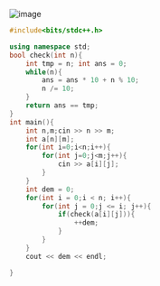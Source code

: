 ![image](https://github.com/Llam-a/Practice_Cpp/assets/115911041/afbad10d-56a4-4e79-bbdf-3c28f9ed15b4)

```cpp
#include<bits/stdc++.h>

using namespace std;
bool check(int n){
    int tmp = n; int ans = 0;
    while(n){
        ans = ans * 10 + n % 10;
        n /= 10;
    }
    return ans == tmp;
}
int main(){
    int n,m;cin >> n >> m;
    int a[n][m];
    for(int i=0;i<n;i++){
        for(int j=0;j<m;j++){
            cin >> a[i][j];
        }
    }
    int dem = 0;
    for(int i = 0;i < n; i++){
        for(int j = 0;j <= i; j++){
            if(check(a[i][j])){
                ++dem;
            }
        }
    }
    cout << dem << endl;

}
```

